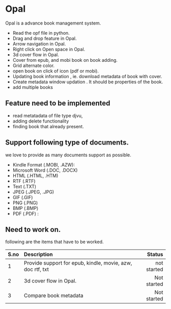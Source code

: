 # Opal
Opal is a advance book management system.


* Read the opf file in python.
* Drag and drop feature in Opal.
* Arrow navigation in Opal.
* Right click on Open space in Opal.
* 3d cover flow in Opal.
* Cover from epub, and mobi book on book adding.
* Grid alternate color.
* open book on click of icon (pdf or mobi).
* Updating book information , ie. download metadata of book with cover.
* Create metadata window updation . It should be properties of the book.
* add multiple books



## Feature need to be implemented

* read metatadata of file type djvu,
* adding delete functionality
* finding book that already present.


## Support following type of documents.
we love to provide as many documents support as possible.

* Kindle Format (.MOBI, .AZW):
* Microsoft Word (.DOC, .DOCX)
* HTML (.HTML, .HTM)
* RTF (.RTF)
* Text (.TXT)
* JPEG (.JPEG, .JPG)
* GIF (.GIF)
* PNG (.PNG)
* BMP (.BMP)
* PDF (.PDF) :

## Need to work on.
following are the items that have to be worked.

| S.no|Description|Status|
|----------|:-------------|------:|
|1|Provide support for epub, kindle, movie, azw, doc rtf, txt | not started |
|2|3d cover flow in Opal.|Not started |
|3|Compare book metadata|Not started|
